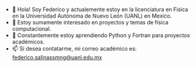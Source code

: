 - 👋 Hola! Soy Federico y actualemente estoy en la licenciatura en Física en la Universidad Autónoma de Nuevo León (UANL) en Mexico.
- 👀 Estoy sumamente interesado en proyectos y temas de física computacional. 
- 🌱 Constantemente estoy aprendiendo Python y Fortran para proyectos académicos.
- 📫 Si desea contatarme, mi correo académico es: federico.salinassmng@uanl.edu.mx

<!---
FedeSS99/FedeSS99 is a ✨ special ✨ repository because its `README.md` (this file) appears on your GitHub profile.
You can click the Preview link to take a look at your changes.
--->
